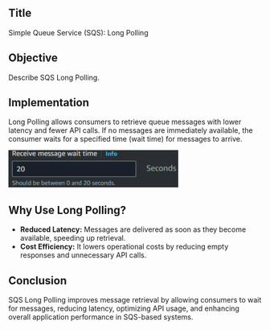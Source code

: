 ## Title
Simple Queue Service (SQS): Long Polling

## Objective
Describe SQS Long Polling.

## Implementation
Long Polling allows consumers to retrieve queue messages with lower latency and fewer API calls. If no messages are immediately available, the consumer waits for a specified time (wait time) for messages to arrive.

![Receive Message Wait Time](https://raw.githubusercontent.com/GilmarCloudSec/AWS-Laboratories/74c1304a0f0cbbff6eb2b4e90be053a88f9a90b7/Application%20Integration/SQS%3A%20Long%20Polling/receive%20message%20wait%20time.png)


## Why Use Long Polling?
- **Reduced Latency:** Messages are delivered as soon as they become available, speeding up retrieval.
- **Cost Efficiency:** It lowers operational costs by reducing empty responses and unnecessary API calls.

## Conclusion
SQS Long Polling improves message retrieval by allowing consumers to wait for messages, reducing latency, optimizing API usage, and enhancing overall application performance in SQS-based systems.
